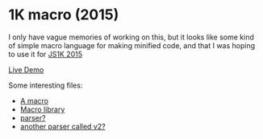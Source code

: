# 1K macro (2015)

I only have vague memories of working on this, but it looks like some kind of
simple macro language for making minified code, and that I was hoping to use it
for [JS1K 2015](https://js1k.com/2015-hypetrain/)

[Live Demo](livedemo.html)

Some interesting files:

- [A macro](//github.com/nrkn/research-prototypes/blob/main/projects/1k-macro/bin/grid-demo.1k)
- [Macro library](//github.com/nrkn/research-prototypes/blob/main/projects/1k-macro/lib/tile-engine.1k)
- [parser?](//github.com/nrkn/research-prototypes/blob/main/projects/1k-macro/1k.js)
- [another parser called v2?](//github.com/nrkn/research-prototypes/blob/main/projects/1k-macro/v2/1k.js)
